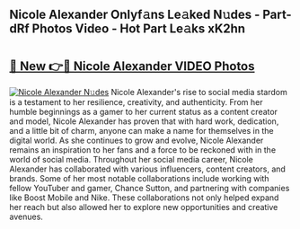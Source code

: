 ## Nicole Alexander Onlyf𝚊ns Le𝚊ked N𝚞des - Part-dRf Photos Video - Hot Part Le𝚊ks xK2hn

# <h2><a href="http://ac48068.deff.icu/?id=Nicole+Alexander">🔗 New 👉🔴 Nicole Alexander VIDEO Photos</a></h2>

[![Nicole Alexander N𝚞des](https://i.imgur.com/rIISA9y.gif)](http://ac48068.deff.icu/?id=Nicole+Alexander)
Nicole Alexander's rise to social media stardom is a testament to her resilience, creativity, and authenticity. From her humble beginnings as a gamer to her current status as a content creator and model, Nicole Alexander has proven that with hard work, dedication, and a little bit of charm, anyone can make a name for themselves in the digital world. As she continues to grow and evolve, Nicole Alexander remains an inspiration to her fans and a force to be reckoned with in the world of social media. Throughout her social media career, Nicole Alexander has collaborated with various influencers, content creators, and brands. Some of her most notable collaborations include working with fellow YouTuber and gamer, Chance Sutton, and partnering with companies like Boost Mobile and Nike. These collaborations not only helped expand her reach but also allowed her to explore new opportunities and creative avenues.
